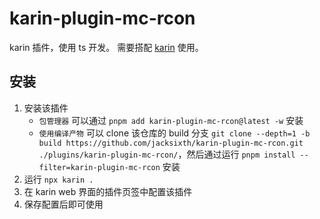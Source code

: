 # karin-plugin-mc-rcon
karin 插件，使用 ts 开发。
需要搭配 [karin](https://karin.fun/) 使用。
## 安装 
1. 安装该插件
   - `包管理器` 可以通过 `pnpm add karin-plugin-mc-rcon@latest -w` 安装
   - `使用编译产物` 可以 clone 该仓库的 build 分支 `git clone --depth=1 -b build https://github.com/jacksixth/karin-plugin-mc-rcon.git ./plugins/karin-plugin-mc-rcon/`，然后通过运行 `pnpm install --filter=karin-plugin-mc-rcon` 安装
2. 运行 `npx karin .`
3. 在 karin web 界面的插件页签中配置该插件
4. 保存配置后即可使用